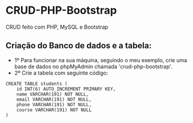 # CRUD-PHP-Bootstrap
CRUD feito com PHP, MySQL e Bootstrap
## Criação do Banco de dados e a tabela:
* 1º Para funcionar na sua máquina, seguindo o meu exemplo, crie uma base de dados no phpMyAdmin chamada 'crud-php-bootstrap'.
* 2º Crie a tabela com seguinte código:
```
CREATE TABLE students (
    id INT(6) AUTO_INCREMENT PRIMARY KEY,
    name VARCHAR(191) NOT NULL,
    email VARCHAR(191) NOT NULL,
    phone VARCHAR(191) NOT NULL,
    course VARCHAR(191) NOT NULL
)
```
